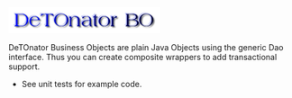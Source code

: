 ![Title](images/title.png)

DeTOnator Business Objects are plain Java Objects using the generic Dao interface. Thus you can create composite wrappers to add
transactional support. 
* See unit tests for example code.
